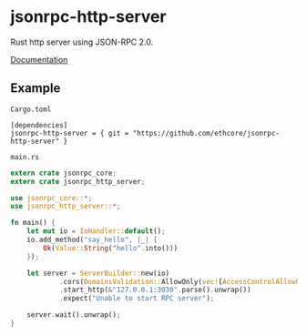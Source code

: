 # jsonrpc-http-server
Rust http server using JSON-RPC 2.0.

[Documentation](http://ethcore.github.io/jsonrpc/jsonrpc_http_server/index.html)

## Example

`Cargo.toml`

```
[dependencies]
jsonrpc-http-server = { git = "https://github.com/ethcore/jsonrpc-http-server" }
```

`main.rs`

```rust
extern crate jsonrpc_core;
extern crate jsonrpc_http_server;

use jsonrpc_core::*;
use jsonrpc_http_server::*;

fn main() {
    let mut io = IoHandler::default();
    io.add_method("say_hello", |_| {
		Ok(Value::String("hello".into()))
	});

    let server = ServerBuilder::new(io)
			.cors(DomainsValidation::AllowOnly(vec![AccessControlAllowOrigin::Null]))
			.start_http(&"127.0.0.1:3030".parse().unwrap())
			.expect("Unable to start RPC server");

	server.wait().unwrap();
}
```

